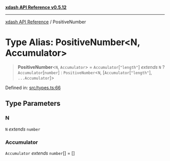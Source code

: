 [**xdash API Reference v0.5.12**](index.md)

***

[xdash API Reference](/xdash/api/index.md) / PositiveNumber

# Type Alias: PositiveNumber\<N, Accumulator\>

> **PositiveNumber**\<`N`, `Accumulator`\> = `Accumulator`\[`"length"`\] *extends* `N` ? `Accumulator`\[`number`\] : `PositiveNumber`\<`N`, \[`Accumulator`\[`"length"`\], `...Accumulator`\]\>

Defined in: [src/types.ts:66](https://github.com/shtse8/xdash/blob/ed88c6e7ad3be9e5e1e06776f9ca07ed27d97c13/src/types.ts#L66)

## Type Parameters

### N

`N` *extends* `number`

### Accumulator

`Accumulator` *extends* `number`[] = \[\]
